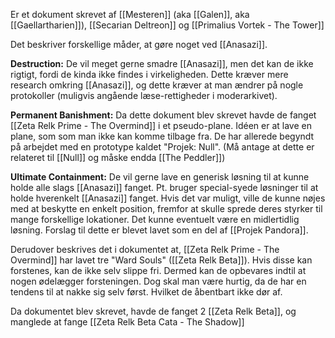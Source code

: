 Er et dokument skrevet af [[Mesteren]] (aka [[Galen]], aka [[Gaellartharien]]), [[Secarian Deltreon]] og [[Primalius Vortek - The Tower]]

Det beskriver forskellige måder, at gøre noget ved [[Anasazi]].

**Destruction:** De vil meget gerne smadre [[Anasazi]], men det kan de ikke rigtigt, fordi de kinda ikke findes i virkeligheden. Dette kræver mere research omkring [[Anasazi]], og dette kræver at man ændrer på nogle protokoller (muligvis angående læse-rettigheder i moderarkivet).

**Permanent Banishment:** Da dette dokument blev skrevet havde de fanget [[Zeta Relk Prime - The Overmind]] i et pseudo-plane. Idéen er at lave en plane, som som man ikke kan komme tilbage fra. De har allerede begyndt på arbejdet med en prototype kaldet "Projek: Null". (Må antage at dette er relateret til [[Null]] og måske endda [[The Peddler]])

**Ultimate Containment:** De vil gerne lave en generisk løsning til at kunne holde alle slags [[Anasazi]] fanget. Pt. bruger special-syede løsninger til at holde hverenkelt [[Anasazi]] fanget. Hvis det var muligt, ville de kunne nøjes med at beskytte en enkelt position, fremfor at skulle sprede deres styrker til mange forskellige lokationer. Det kunne eventuelt være en midlertidlig løsning. Forslag til dette er blevet lavet som en del af [[Projek Pandora]].

Derudover beskrives det i dokumentet at, [[Zeta Relk Prime - The Overmind]] har lavet tre "Ward Souls" ([[Zeta Relk Beta]]). Hvis disse kan forstenes, kan de ikke selv slippe fri. Dermed kan de opbevares indtil at nogen ødelægger forsteningen. Dog skal man være hurtig, da de har en tendens til at nakke sig selv først. Hvilket de åbentbart ikke dør af.

Da dokumentet blev skrevet, havde de fanget 2 [[Zeta Relk Beta]], og manglede at fange [[Zeta Relk Beta Cata - The Shadow]]